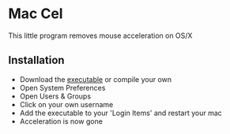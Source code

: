 # Mac Cel

This little program removes mouse acceleration on OS/X


## Installation

* Download the [executable](https://github.com/cdown/mac-cel/downloads) or compile your own
* Open System Preferences
* Open Users & Groups
* Click on your own username
* Add the executable to your 'Login Items' and restart your mac
* Acceleration is now gone
